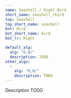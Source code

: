 ```yaml
---
name: Seashell / Right Bird
short_name: seashell_rbird
top: Seashell
top_short_name: seashell
bot: Bird
bot_short_name: bird
bot_lr: Right

default_alg:
  alg: "0,0/"
  description: TODO
other_algs:
  -
    alg: "0,0/"
    description: TODO
---
```


Description TODO


